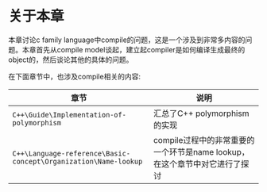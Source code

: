 # 关于本章

本章讨论c family language中compile的问题，这是一个涉及到非常多内容的问题。本章首先从compile model谈起，建立起compiler是如何编译生成最终的object的，然后谈论其他的具体的问题。

在下面章节中，也涉及compile相关的内容:

| 章节                                                         | 说明                                                         |
| ------------------------------------------------------------ | ------------------------------------------------------------ |
| `C++\Guide\Implementation-of-polymorphism`                   | 汇总了C++ polymorphism的实现                                 |
| `C++\Language-reference\Basic-concept\Organization\Name-lookup` | compile过程中的非常重要的一个环节是name lookup，在这个章节中对它进行了探讨 |


